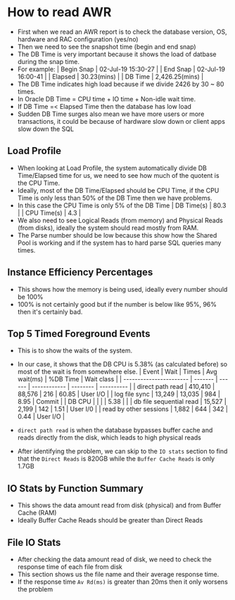 # How to read AWR

- First when we read an AWR report is to check the database version, OS, hardware and RAC configuration (yes/no)
- Then we need to see the snapshot time (begin and end snap)
- The DB Time is very important because it shows the load of datbase during the snap time.
- For example:
| Begin Snap | 02-Jul-19 15:30-27 |
| End Snap   | 02-Jul-19 16:00-41 |
| Elapsed    | 30.23(mins)        |
| DB Time    | 2,426.25(mins)     |
- The DB Time indicates high load because if we divide 2426 by 30 ~ 80 times.
- In Oracle DB Time = CPU time + IO time + Non-idle wait time.
- If DB Time =< Elapsed Time then the database has low load
- Sudden DB Time surges also mean we have more users or more transactions, it could be because of hardware slow down or client apps slow down the SQL

## Load Profile
- When looking at Load Profile, the system automatically divide DB Time/Elapsed time for us, we need to see how much of the quotent is the CPU Time.
- Ideally, most of the DB Time/Elapsed should be CPU Time, if the CPU Time is only less than 50% of the DB Time then we have problems.
- In this case the CPU Time is only 5% of the DB Time 
| DB Time(s)  | 80.3 |
| CPU Time(s) | 4.3  |
- We also need to see Logical Reads (from memory) and Physical Reads (from disks), ideally the system should read mostly from RAM.
- The Parse number should be low because this show how the Shared Pool is working and if the system has to hard parse SQL queries many times.

## Instance Efficiency Percentages
- This shows how the memory is being used, ideally every number should be 100%
- 100% is not certainly good but if the number is below like 95%, 96% then it's certainly bad.

## Top 5 Timed Foreground Events
- This is to show the waits of the system.
- In our case, it shows that the DB CPU is 5.38% (as calculated before) so most of the wait is from somewhere else.
| Event                   | Wait    | Times  | Avg wait(ms) | %DB Time | Wait class |
| ----------------------- | ------- | ------ | ------------ | -------- | ---------- |
| direct path read        | 410,410 | 88,576 | 216          | 60.85    | User I/O   |
| log file sync           | 13,249  | 13,035 | 984          | 8.95     | Commit     |
| DB CPU                  |         |        |              | 5.38     |            |
| db file sequential read | 15,527  | 2,199  | 142          | 1.51     | User I/0   |
| read by other sessions  | 1,882   | 644    | 342          | 0.44     | User I/O   |

- `direct path read` is when the database bypasses buffer cache and reads directly from the disk, which leads to high physical reads
- After identifying the problem, we can skip to the `IO stats` section to find that the `Direct Reads` is 820GB while the `Buffer Cache Reads` is only 1.7GB

## IO Stats by Function Summary
- This shows the data amount read from disk (physical) and from Buffer Cache (RAM)
- Ideally Buffer Cache Reads should be greater than Direct Reads

## File IO Stats
- After checking the data amount read of disk, we need to check the response time of each file from disk
- This section shows us the file name and their average response time.
- If the response time `Av Rd(ms)` is greater than 20ms then it only worsens the problem 
